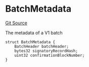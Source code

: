 # BatchMetadata
[Git Source](https://github.com/Layr-Labs/eigenda/blob/f0d0dc5708f7e00684e5f5d89ab0227171768419/src/interfaces/IEigenDAStructs.sol)

The metadata of a V1 batch


```solidity
struct BatchMetadata {
    BatchHeader batchHeader;
    bytes32 signatoryRecordHash;
    uint32 confirmationBlockNumber;
}
```

